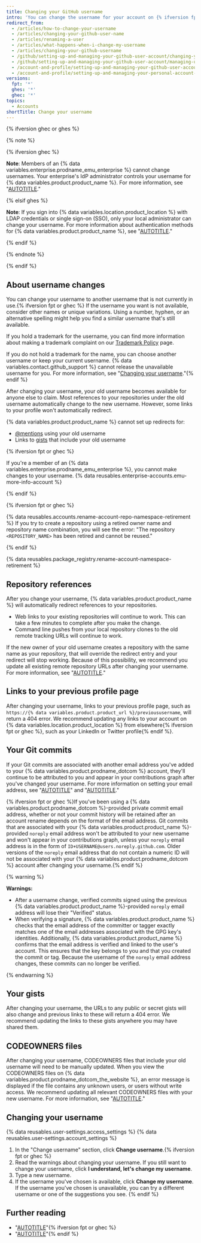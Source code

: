 ```yaml
---
title: Changing your GitHub username
intro: 'You can change the username for your account on {% ifversion fpt or ghec %}{% data variables.product.prodname_dotcom_the_website %}{% elsif ghes %}{% data variables.location.product_location %} if your instance uses built-in authentication{% endif %}.'
redirect_from:
  - /articles/how-to-change-your-username
  - /articles/changing-your-github-user-name
  - /articles/renaming-a-user
  - /articles/what-happens-when-i-change-my-username
  - /articles/changing-your-github-username
  - /github/setting-up-and-managing-your-github-user-account/changing-your-github-username
  - /github/setting-up-and-managing-your-github-user-account/managing-user-account-settings/changing-your-github-username
  - /account-and-profile/setting-up-and-managing-your-github-user-account/managing-user-account-settings/changing-your-github-username
  - /account-and-profile/setting-up-and-managing-your-personal-account-on-github/managing-personal-account-settings/changing-your-github-username
versions:
  fpt: '*'
  ghes: '*'
  ghec: '*'
topics:
  - Accounts
shortTitle: Change your username
---
```


{% ifversion ghec or ghes %}

{% note %}

{% ifversion ghec %}

**Note**: Members of an {% data variables.enterprise.prodname_emu_enterprise %} cannot change usernames. Your enterprise's IdP administrator controls your username for {% data variables.product.product_name %}. For more information, see "[AUTOTITLE](/admin/identity-and-access-management/using-enterprise-managed-users-for-iam/about-enterprise-managed-users)."

{% elsif ghes %}

**Note**: If you sign into {% data variables.location.product_location %} with LDAP credentials or single sign-on (SSO), only your local administrator can change your username. For more information about authentication methods for {% data variables.product.product_name %}, see "[AUTOTITLE](/admin/identity-and-access-management/managing-iam-for-your-enterprise)."

{% endif %}

{% endnote %}

{% endif %}

## About username changes

You can change your username to another username that is not currently in use.{% ifversion fpt or ghec %} If the username you want is not available, consider other names or unique variations. Using a number, hyphen, or an alternative spelling might help you find a similar username that's still available.

If you hold a trademark for the username, you can find more information about making a trademark complaint on our [Trademark Policy](/free-pro-team@latest/site-policy/content-removal-policies/github-trademark-policy) page.

If you do not hold a trademark for the name, you can choose another username or keep your current username. {% data variables.contact.github_support %} cannot release the unavailable username for you. For more information, see "[Changing your username](#changing-your-username)."{% endif %}

After changing your username, your old username becomes available for anyone else to claim. Most references to your repositories under the old username automatically change to the new username. However, some links to your profile won't automatically redirect.

{% data variables.product.product_name %} cannot set up redirects for:
- [@mentions](/get-started/writing-on-github/getting-started-with-writing-and-formatting-on-github/basic-writing-and-formatting-syntax#mentioning-people-and-teams) using your old username
- Links to [gists](/get-started/writing-on-github/editing-and-sharing-content-with-gists/creating-gists) that include your old username

{% ifversion fpt or ghec %}

If you're a member of an {% data variables.enterprise.prodname_emu_enterprise %}, you cannot make changes to your username. {% data reusables.enterprise-accounts.emu-more-info-account %}

{% endif %}

{% ifversion fpt or ghec %}

{% data reusables.accounts.rename-account-repo-namespace-retirement %} If you try to create a repository using a retired owner name and repository name combination, you will see the error: "The repository `<REPOSITORY_NAME>` has been retired and cannot be reused."

{% endif %}

{% data reusables.package_registry.rename-account-namespace-retirement %}

## Repository references

After you change your username, {% data variables.product.product_name %} will automatically redirect references to your repositories.
- Web links to your existing repositories will continue to work. This can take a few minutes to complete after you make the change.
- Command line pushes from your local repository clones to the old remote tracking URLs will continue to work.

If the new owner of your old username creates a repository with the same name as your repository, that will override the redirect entry and your redirect will stop working. Because of this possibility, we recommend you update all existing remote repository URLs after changing your username. For more information, see "[AUTOTITLE](/get-started/getting-started-with-git/managing-remote-repositories)."

## Links to your previous profile page

After changing your username, links to your previous profile page, such as `https://{% data variables.product.product_url %}/previoususername`, will return a 404 error. We recommend updating any links to your account on {% data variables.location.product_location %} from elsewhere{% ifversion fpt or ghec %}, such as your LinkedIn or Twitter profile{% endif %}.

## Your Git commits

If your Git commits are associated with another email address you've added to your {% data variables.product.prodname_dotcom %} account, they'll continue to be attributed to you and appear in your contributions graph after you've changed your username. For more information on setting your email address, see "[AUTOTITLE](/account-and-profile/setting-up-and-managing-your-personal-account-on-github/managing-email-preferences/setting-your-commit-email-address)" and "[AUTOTITLE](/account-and-profile/setting-up-and-managing-your-personal-account-on-github/managing-email-preferences/adding-an-email-address-to-your-github-account)."

{% ifversion fpt or ghec %}If you've been using a {% data variables.product.prodname_dotcom %}-provided private commit email address, whether or not your commit history will be retained after an account rename depends on the format of the email address. Git commits that are associated with your {% data variables.product.product_name %}-provided `noreply` email address won't be attributed to your new username and won't appear in your contributions graph, unless your `noreply` email address is in the form of `ID+USERNAME@users.noreply.github.com`. Older versions of the `noreply` email address that do not contain a numeric ID will not be associated with your {% data variables.product.prodname_dotcom %} account after changing your username.{% endif %}

{% warning %}

**Warnings:**

- After a username change, verified commits signed using the previous {% data variables.product.product_name %}-provided `noreply` email address will lose their "Verified" status.
- When verifying a signature, {% data variables.product.product_name %} checks that the email address of the committer or tagger exactly matches one of the email addresses associated with the GPG key's identities. Additionally, {% data variables.product.product_name %} confirms that the email address is verified and linked to the user's account. This ensures that the key belongs to you and that you created the commit or tag. Because the username of the `noreply` email address changes, these commits can no longer be verified.

{% endwarning %}

## Your gists

After changing your username, the URLs to any public or secret gists will also change and previous links to these will return a 404 error. We recommend updating the links to these gists anywhere you may have shared them.

## CODEOWNERS files

After changing your username, CODEOWNERS files that include your old username will need to be manually updated. When you view the CODEOWNERS files on {% data variables.product.prodname_dotcom_the_website %}, an error message is displayed if the file contains any unknown users, or users without write access. We recommend updating all relevant CODEOWNERS files with your new username. For more information, see "[AUTOTITLE](/repositories/managing-your-repositorys-settings-and-features/customizing-your-repository/about-code-owners)."

## Changing your username

{% data reusables.user-settings.access_settings %}
{% data reusables.user-settings.account_settings %}
1. In the "Change username" section, click **Change username**.{% ifversion fpt or ghec %}
1. Read the warnings about changing your username. If you still want to change your username, click **I understand, let's change my username**.
1. Type a new username.
1. If the username you've chosen is available, click **Change my username**. If the username you've chosen is unavailable, you can try a different username or one of the suggestions you see.
{% endif %}

## Further reading

- "[AUTOTITLE](/pull-requests/committing-changes-to-your-project/troubleshooting-commits/why-are-my-commits-linked-to-the-wrong-user)"{% ifversion fpt or ghec %}
- "[AUTOTITLE](/free-pro-team@latest/site-policy/other-site-policies/github-username-policy)"{% endif %}
